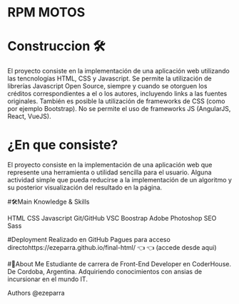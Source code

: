 # RPM MOTOS

# Construccion 🛠
El proyecto consiste en la implementación de una aplicación web utilizando las tencnologías HTML, CSS y Javascript. Se permite la utilización de librerías Javascript Open Source, siempre y cuando se otorguen los créditos correspondientes a el o los autores, incluyendo links a las fuentes originales. También es posible la utilización de frameworks de CSS (como por ejemplo Bootstrap). No se permite el uso de frameworks JS (AngularJS, React, VueJS).

# ¿En que consiste?
El proyecto consiste en la implementación de una aplicación web que represente una herramienta o utilidad sencilla para el usuario. Alguna actividad simple que pueda reducirse a la implementación de un algoritmo y su posterior visualización del resultado en la página.

#🛠️Main Knowledge & Skills

HTML CSS Javascript  Git/GitHub VSC Boostrap  Adobe Photoshop SEO Sass

#Deployment
Realizado en GitHub Pagues para acceso directohttps://ezeparra.github.io/final-html/ 👈 👈 (accede desde aqui)

#🚀About Me
 Estudiante de carrera de Front-End Developer en CoderHouse. De Cordoba, Argentina. Adquiriendo conocimientos con ansias de incursionar en el mundo IT.
 
 Authors
@ezeparra
